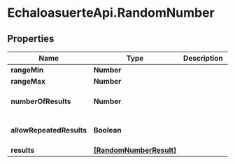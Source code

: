 # EchaloasuerteApi.RandomNumber

## Properties
Name | Type | Description | Notes
------------ | ------------- | ------------- | -------------
**rangeMin** | **Number** |  | 
**rangeMax** | **Number** |  | 
**numberOfResults** | **Number** |  | [optional] [default to 1]
**allowRepeatedResults** | **Boolean** |  | [optional] [default to true]
**results** | [**[RandomNumberResult]**](RandomNumberResult.md) |  | [optional] 


